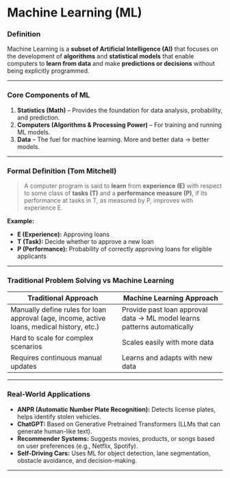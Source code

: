 # Machine Learning (ML)

### **Definition**

Machine Learning is a **subset of Artificial Intelligence (AI)** that focuses on the development of **algorithms** and **statistical models** that enable computers to **learn from data** and make **predictions or decisions** without being explicitly programmed.

---

### **Core Components of ML**

1. **Statistics (Math)** – Provides the foundation for data analysis, probability, and prediction.
2. **Computers (Algorithms & Processing Power)** – For training and running ML models.
3. **Data** – The fuel for machine learning. More and better data → better models.

---

### **Formal Definition (Tom Mitchell)**

> A computer program is said to **learn** from **experience (E)** with respect to some class of **tasks (T)** and a **performance measure (P)**, if its performance at tasks in T, as measured by P, improves with experience E.

 **Example:**

* **E (Experience):** Approving loans
* **T (Task):** Decide whether to approve a new loan
* **P (Performance):** Probability of correctly approving loans for eligible applicants

---

### **Traditional Problem Solving vs Machine Learning**

| **Traditional Approach**                                                                   | **Machine Learning Approach**                                            |
| ------------------------------------------------------------------------------------------ | ------------------------------------------------------------------------ |
| Manually define rules for loan approval (age, income, active loans, medical history, etc.) | Provide past loan approval data → ML model learns patterns automatically |
| Hard to scale for complex scenarios                                                        | Scales easily with more data                                             |
| Requires continuous manual updates                                                         | Learns and adapts with new data                                          |

---

### **Real-World Applications**

* **ANPR (Automatic Number Plate Recognition):** Detects license plates, helps identify stolen vehicles.
* **ChatGPT:** Based on Generative Pretrained Transformers (LLMs that can generate human-like text).
* **Recommender Systems:** Suggests movies, products, or songs based on user preferences (e.g., Netflix, Spotify).
* **Self-Driving Cars:** Uses ML for object detection, lane segmentation, obstacle avoidance, and decision-making.

---
